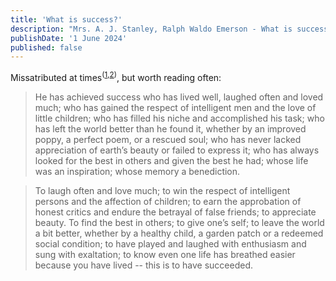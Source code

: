 ```yaml
---
title: 'What is success?'
description: "Mrs. A. J. Stanley, Ralph Waldo Emerson - What is success?"
publishDate: '1 June 2024'
published: false
---
```


Missatributed at times<sup>([1](https://quoteinvestigator.com/2012/06/26/define-success/#more-4036),[2](https://wist.info/stanley-bessie-a/28428/))</sup>, but worth reading often: 

> He has achieved success who has lived well, laughed often and loved much; who has gained the respect of intelligent men and the love of little children; who has filled his niche and accomplished his task; who has left the world better than he found it, whether by an improved poppy, a perfect poem, or a rescued soul; who has never lacked appreciation of earth’s beauty or failed to express it; who has always looked for the best in others and given the best he had; whose life was an inspiration; whose memory a benediction.  

> To laugh often and love much; to win the respect of intelligent persons and the affection of children; to earn the approbation of honest critics and endure the betrayal of false friends; to appreciate beauty. To find the best in others; to give one’s self; to leave the world a bit better, whether by a healthy child, a garden patch or a redeemed social condition; to have played and laughed with enthusiasm and sung with exaltation; to know even one life has breathed easier because you have lived -- this is to have succeeded.  

